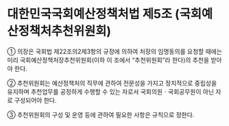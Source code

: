 # 대한민국국회예산정책처법 제5조 (국회예산정책처추천위원회)

① 의장은 국회법 제22조의2제3항의 규정에 의하여 처장의 임명동의를 요청할 때에는 미리 국회예산정책처장추천위원회(이하 이 조에서 “추천위원회”라 한다)의 추천을 받아야 한다.

② 추천위원회는 예산정책처의 직무에 관하여 전문성을 가지고 정치적으로 중립성을 유지하며 추천업무를 공정하게 수행할 수 있는 자로서 국회의원ㆍ국회공무원이 아닌 자로 구성되어야 한다.

③ 추천위원회의 구성 및 운영 등에 관하여 필요한 사항은 규칙으로 정한다.
